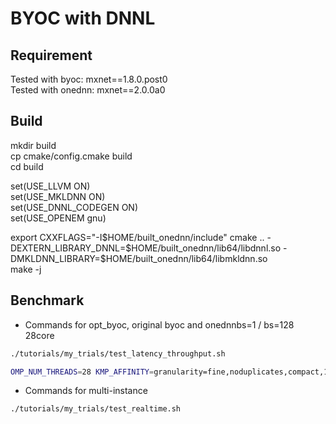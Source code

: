 # BYOC with DNNL

## Requirement
Tested with byoc: mxnet==1.8.0.post0  
Tested with onednn: mxnet==2.0.0a0  

## Build
mkdir build  
cp cmake/config.cmake build  
cd build  
  
set(USE_LLVM ON)  
set(USE_MKLDNN ON)  
set(USE_DNNL_CODEGEN ON)  
set(USE_OPENEM gnu)  
  
export CXXFLAGS="-I$HOME/built_onednn/include"  
cmake .. -DEXTERN_LIBRARY_DNNL=$HOME/built_onednn/lib64/libdnnl.so -DMKLDNN_LIBRARY=$HOME/built_onednn/lib64/libmkldnn.so  
make -j  

## Benchmark
- Commands for opt_byoc, original byoc and onednnbs=1 / bs=128 28core
```bash
./tutorials/my_trials/test_latency_throughput.sh
```
```bash
OMP_NUM_THREADS=28 KMP_AFFINITY=granularity=fine,noduplicates,compact,1,0 numactl --physcpubind=0-27 --membind=0 python benchmark_onednn.py
```

- Commands for multi-instance
```bash
./tutorials/my_trials/test_realtime.sh
```

